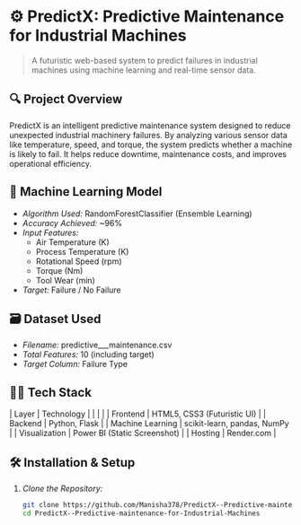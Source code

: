 # ⚙ PredictX: Predictive Maintenance for Industrial Machines

> A futuristic web-based system to predict failures in industrial machines using machine learning and real-time sensor data.


## 🔍 Project Overview

PredictX is an intelligent predictive maintenance system designed to reduce unexpected industrial machinery failures. By analyzing various sensor data like temperature, speed, and torque, the system predicts whether a machine is likely to fail. It helps reduce downtime, maintenance costs, and improves operational efficiency.


## 🧠 Machine Learning Model

- *Algorithm Used:* RandomForestClassifier (Ensemble Learning)
- *Accuracy Achieved:* ~96%
- *Input Features:*
  - Air Temperature (K)
  - Process Temperature (K)
  - Rotational Speed (rpm)
  - Torque (Nm)
  - Tool Wear (min)
- *Target:* Failure / No Failure


## 🗃 Dataset Used

- *Filename:* predictive___maintenance.csv
- *Total Features:* 10 (including target)
- *Target Column:* Failure Type


## 👨‍💻 Tech Stack

| Layer               | Technology                   |
|                     |                              |
| Frontend            | HTML5, CSS3 (Futuristic UI)  |
| Backend             | Python, Flask                |
| Machine Learning    | scikit-learn, pandas, NumPy  |
| Visualization       | Power BI (Static Screenshot) |
| Hosting             | Render.com                   |


## 🛠 Installation & Setup

1. *Clone the Repository:*
   ```bash
   git clone https://github.com/Manisha378/PredictX--Predictive-maintenance-for-Industrial-Machines.git
   cd PredictX--Predictive-maintenance-for-Industrial-Machines
